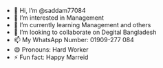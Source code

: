 - 👋 Hi, I’m @saddam77084
- 👀 I’m interested in Management
- 🌱 I’m currently learning Management and others
- 💞️ I’m looking to collaborate on Degital Bangladesh
- 📫 My WhatsApp Number: 01909-277 084
- 😄 Pronouns: Hard Worker
- ⚡ Fun fact: Happy Marreid

